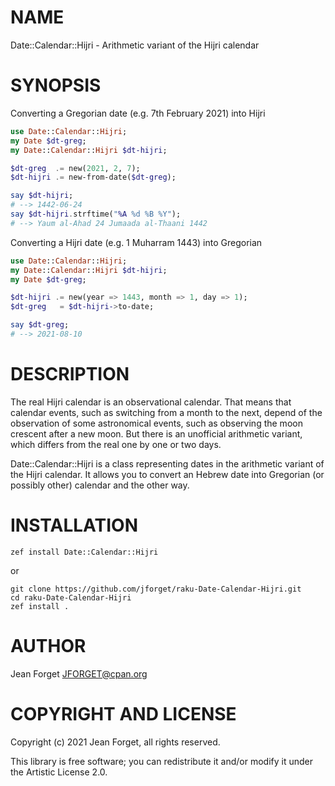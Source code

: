 NAME
====

Date::Calendar::Hijri - Arithmetic variant of the Hijri calendar

SYNOPSIS
========

Converting a Gregorian date (e.g. 7th February 2021) into Hijri

```raku
use Date::Calendar::Hijri;
my Date $dt-greg;
my Date::Calendar::Hijri $dt-hijri;

$dt-greg  .= new(2021, 2, 7);
$dt-hijri .= new-from-date($dt-greg);

say $dt-hijri;
# --> 1442-06-24
say $dt-hijri.strftime("%A %d %B %Y");
# --> Yaum al-Ahad 24 Jumaada al-Thaani 1442
```

Converting a Hijri date (e.g. 1 Muharram 1443) into Gregorian

```raku
use Date::Calendar::Hijri;
my Date::Calendar::Hijri $dt-hijri;
my Date $dt-greg;

$dt-hijri .= new(year => 1443, month => 1, day => 1);
$dt-greg   = $dt-hijri->to-date;

say $dt-greg;
# --> 2021-08-10
```

DESCRIPTION
===========

The real Hijri calendar is  an observational calendar. That means that
calendar events, such as switching from a month to the next, depend of
the observation  of some  astronomical events,  such as  observing the
moon crescent after a new moon.  But there is an unofficial arithmetic
variant, which differs from the real one by one or two days.

Date::Calendar::Hijri is a class  representing dates in the arithmetic
variant of the Hijri calendar. It allows you to convert an Hebrew date
into Gregorian (or possibly other) calendar and the other way.

INSTALLATION
============

```shell
zef install Date::Calendar::Hijri
```

or

```shell
git clone https://github.com/jforget/raku-Date-Calendar-Hijri.git
cd raku-Date-Calendar-Hijri
zef install .
```

AUTHOR
======

Jean Forget <JFORGET@cpan.org>

COPYRIGHT AND LICENSE
=====================

Copyright (c) 2021 Jean Forget, all rights reserved.

This library is free software; you can redistribute it and/or modify it under the Artistic License 2.0.

